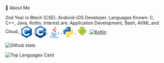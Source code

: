 🚀 About Me

2nd Year in Btech (CSE).
Android-iOS Developer.
Languages Known: C, C++, Java, Kotlin.
Interest are: Application Development, Bash, AI/ML and Cloud.<a href="https://www.cprogramming.com/" target="blank">
<img align="center" src="https://raw.githubusercontent.com/devicons/devicon/master/icons/c/c-original.svg" alt="C" height="40" width="40" />
</a>
<a href="https://www.w3schools.com/cpp/" target="blank">
<img align="center" src="https://raw.githubusercontent.com/devicons/devicon/master/icons/cplusplus/cplusplus-original.svg" alt="C++" height="40" width="40" />
</a>
<a href="https://www.java.com" target="blank">
<img align="center" src="https://raw.githubusercontent.com/devicons/devicon/master/icons/java/java-original.svg" alt="Java" height="40" width="40" />
</a>
<a href="https://www.python.org" target="blank">
<img align="center" src="https://raw.githubusercontent.com/devicons/devicon/master/icons/python/python-original.svg" alt="Python" height="40" width="40" />
</a>
<a href="https://developer.android.com" target="blank">
<img align="center" src="https://raw.githubusercontent.com/devicons/devicon/master/icons/android/android-original-wordmark.svg" alt="Android" height="40" width="40" />
</a>
<a href="https://kotlinlang.org" target="blank">
<img align="center" src="https://www.vectorlogo.zone/logos/kotlinlang/kotlinlang-icon.svg" alt="Kotlin" height="40" width="40" />
</a>

![Github stats](https://github-readme-stats.vercel.app/api?username=AnshGupta01&theme=highcontrast&show_icons=true&count_private=true)

![Top Languages Card](https://github-readme-stats.vercel.app/api/top-langs/?username=AnshGupta01&layout=compact)
